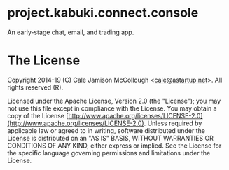 # project.kabuki.connect.console

An early-stage chat, email, and trading app.

# The License

Copyright 2014-19 (C) Cale Jamison McCollough <<cale@astartup.net>>. All rights reserved (R).

Licensed under the Apache License, Version 2.0 (the "License"); you may not use this file except in compliance with the License. You may obtain a copy of the License [http://www.apache.org/licenses/LICENSE-2.0](http://www.apache.org/licenses/LICENSE-2.0). Unless required by applicable law or agreed to in writing, software distributed under the License is distributed on an "AS IS" BASIS, WITHOUT WARRANTIES OR CONDITIONS OF ANY KIND, either express or implied. See the License for the specific language governing permissions and limitations under the License.
